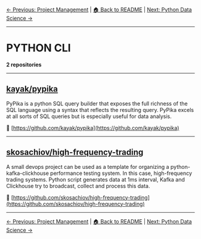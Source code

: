 [← Previous: Project Management](project-management.txt) | [🏠 Back to README](../README.md) | [Next: Python Data Science →](python-data-science.txt)

---

# PYTHON CLI

**2 repositories**

---

## [kayak/pypika](https://github.com/kayak/pypika)

PyPika is a python SQL query builder that exposes the full richness of the SQL language using a syntax that reflects the resulting query. PyPika excels at all sorts of SQL queries but is especially useful for data analysis.

🔗 [https://github.com/kayak/pypika](https://github.com/kayak/pypika)

---

## [skosachiov/high-frequency-trading](https://github.com/skosachiov/high-frequency-trading)

A small devops project can be used as a template for organizing a python-kafka-clickhouse performance testing system. In this case, high-frequency trading systems.  Python script generates data at 1ms interval, Kafka and Clickhouse try to broadcast, collect and process this data.

🔗 [https://github.com/skosachiov/high-frequency-trading](https://github.com/skosachiov/high-frequency-trading)

---


[← Previous: Project Management](project-management.txt) | [🏠 Back to README](../README.md) | [Next: Python Data Science →](python-data-science.txt)
